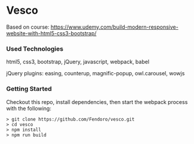 # Vesco

Based on course: https://www.udemy.com/build-modern-responsive-website-with-html5-css3-bootstrap/

### Used Technologies

html5, css3, bootstrap, jQuery, javascript, webpack, babel

jQuery plugins: easing, counterup, magnific-popup, owl.carousel, wowjs

### Getting Started

Checkout this repo, install dependencies, then start the webpack process with the following:

```
> git clone https://github.com/Fendoro/vesco.git
> cd vesco
> npm install
> npm run build
```
